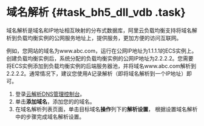 # 域名解析 {#task_bh5_dll_vdb .task}

域名解析是域名和IP地址相互映射的分布式数据库，阿里云负载均衡支持将域名解析到负载均衡实例的公网服务地址上，提供服务，更加方便的访问互联网。

例如，您网站的域名为www.abc.com，运行在公网IP地址为1.1.1.1的ECS实例上。创建负载均衡实例后，系统分配的负载均衡实例的公网IP地址为2.2.2.2。您需要将ECS实例添加到负载均衡实例的后端服务器池，并将域名www.abc.com解析到2.2.2.2。通常情况下，建议您使用A记录解析（即将域名解析到一个IP地址）即可。

1.  登录[云解析DNS管理控制台](https://dc.console.aliyun.com/next/index?spm=5176.11783163.aliyun_sidebar.aliyun_sidebar_domain.2bc91eb9Ox2pHY#/domain/list/all-domain)。 
2.   单击**添加域名**，添加您的的域名。 
3.   在域名解析列表页面，单击目标域名**操作**列下的**解析设置**， 根据设置域名解析中的步骤完成域名解析设置。 

